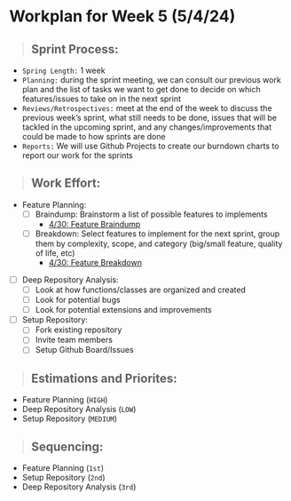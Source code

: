 # **Workplan for Week 5 (5/4/24)**

> ## **Sprint Process:**

- `Spring Length:` 1 week
- `Planning:` during the sprint meeting, we can consult our previous work plan and the list of tasks we want to get done to decide on which features/issues to take on in the next sprint
- `Reviews/Retrospectives:` meet at the end of the week to discuss the previous week’s sprint, what still needs to be done, issues that will be tackled in the upcoming sprint, and any changes/improvements that could be made to how sprints are done
- `Reports:` We will use Github Projects to create our burndown charts to report our work for the sprints

> ## **Work Effort:**

- Feature Planning:
  - [ ] Braindump: Brainstorm a list of possible features to implements  
    - [4/30: Feature Braindump](https://docs.google.com/document/u/0/d/1VwPLW1DNZEDs-PD9frZeo_VBeYBrv_13SK6nAnEjSFI/edit)
  - [ ] Breakdown: Select features to implement for the next sprint, group them by complexity, scope, and category (big/small feature, quality of life, etc)
    - [4/30: Feature Breakdown](https://docs.google.com/document/u/0/d/1o2mMGg8FiU7k7IMkwWujQGLlm4GzbTpUWFHYrXLfoL8/edit)
- [ ] Deep Repository Analysis:
  - [ ] Look at how functions/classes are organized and created
  - [ ] Look for potential bugs
  - [ ] Look for potential extensions and improvements
- [ ] Setup Repository:
  - [ ] Fork existing repository
  - [ ] Invite team members
  - [ ] Setup Github Board/Issues

> ## **Estimations and Priorites:**
- Feature Planning (`HIGH`)
- Deep Repository Analysis (`LOW`)
- Setup Repository (`MEDIUM`)

> ## **Sequencing:**
- Feature Planning (`1st`)
- Setup Repository (`2nd`)
- Deep Repository Analysis (`3rd`)